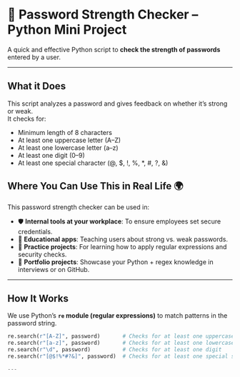# 🔐 Password Strength Checker – Python Mini Project

A quick and effective Python script to **check the strength of passwords** entered by a user.

---

## What it Does

This script analyzes a password and gives feedback on whether it’s strong or weak.  
It checks for:

-  Minimum length of 8 characters  
- At least one uppercase letter (A–Z)  
- At least one lowercase letter (a–z)  
- At least one digit (0–9)  
- At least one special character (@, $, !, %, *, #, ?, &)

## Where You Can Use This in Real Life 🌍 

This password strength checker can be used in:

- 🛡️ **Internal tools at your workplace**: To ensure employees set secure credentials.
- 📱 **Educational apps**: Teaching users about strong vs. weak passwords.
- 🧪 **Practice projects**: For learning how to apply regular expressions and security checks.
- 🚀 **Portfolio projects**: Showcase your Python + regex knowledge in interviews or on GitHub.
  
---

## How It Works

We use Python’s **`re` module (regular expressions)** to match patterns in the password string.

```python
re.search(r"[A-Z]", password)       # Checks for at least one uppercase letter
re.search(r"[a-z]", password)       # Checks for at least one lowercase letter
re.search(r"\d", password)          # Checks for at least one digit
re.search(r"[@$!%*#?&]", password)  # Checks for at least one special symbol

---

